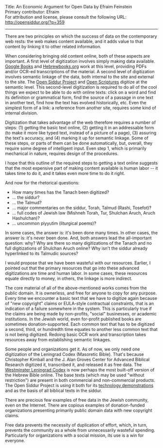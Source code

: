 <html>
<head></head>
<body>
Title: An Economic Argument for Open Data by Efraim Feinstein<br />
Primary contributor: Efraim<br />
For attribution and license, please consult the following URL: <a href="http://opensiddur.org/?p=359">http://opensiddur.org/?p=359</a>
<p />
<hr />

There are two principles on which the success of data on the contemporary web rests: the web makes content available, and it adds value to that content by linking it to other related information.

When considering bringing old content online, both of these aspects are important.  A first level of digitization involves simply making data available.  <a href="http://books.google.com">Google Books</a> and <a href="http://hebrewbooks.org">Hebrewbooks.org</a> work at this level, providing PDFs and/or OCR-ed transcriptions of the material.  A second level of digitization involves semantic linkage of the data, both internal to the site and external to the site.  The <a href="https://opensiddur.org">Open Siddur Project</a> and <a href="http://openscriptures.org">Open Scriptures</a> digitize at the semantic level.  This second-level digitization is required to do all of the cool things we expect to be able to do with online texts: click on a word and find its definition or grammatical form, find the source of a passage in one text in another text, find how the text has evolved historically, etc.  Even the simplest form of a link: a reference from another site, requires some kind of internal division.

Digitization that takes advantage of the web therefore requires a number of steps: (1) getting the basic text online, (2) getting it in an addressable form (to make it more like typed text, instead of a picture of a page), (3) assuring the text's accuracy, and (4) marking it up for semantic linkage.  Some of these steps, or parts of them can be done automatically, but, overall, they require some degree of intelligent input.  Even step 1, which is primarily mechanical in nature, requires design of the procedures.

I hope that this outline of the required steps to getting a text online suggests that the most expensive part of making content available is human labor -- it takes time to do it, and it takes even more time to do it right.

And now for the rhetorical questions:

<ul>
    <li>How many times has the Tanach been digitized?</li>
    <li>... the siddur?</li>
    <li>... the Talmud?</li>
    <li>... major commentaries on the siddur, Torah, Talmud (Rashi, Tosefot)?</li>
    <li>... full codes of Jewish law (Mishneh Torah, Tur, Shulchan Aruch, Aruch Hashulchan)?</li>
    <li>... uncommon piyyutim (liturgical poems)?</li>
</ul>

In some cases, the answer is: it's been done many times.  In other cases, the answer is: it's never been done.  And, both answers lead the all-important question: why?  Why are there so many digitizations of the Tanach and no full digitizations of Shulchan Aruch online?  Why isn't the siddur already hyperlinked to its Talmudic sources?

I would propose that we have been wasteful with our resources.  Earlier, I pointed out that the primary resources that go into these advanced digitizations are time and human labor.  In some cases, these resources equate directly to money, in others, the linkage is more indirect.

The core material of all of the above-mentioned works comes from the public domain.  It is ownerless, and free for anyone to copy for any purpose.  Every time we encounter a basic text that we have to digitize again because of "new copyright" claims or EULA-style contractual constraints, that is an indication of a failure somewhere in the system. This is particularly true if the claims are being made by non-profits, "social" businesses, or academic institutions. In the Jewish world, even for-profit published books are sometimes donation-supported.  Each common text that has to be digitized a second, third, or hundredth time equates to another less common text that is not being digitized.  Redoing basic OCR work and transcription takes resources away from establishing semantic linkages.

Some people and organizations get it.  As of now, we only need one digitization of the Leningrad Codex (Masoretic Bible). That's because Christopher Kimball and the J. Alan Groves Center for Advanced Biblical Research digitized it, transcribed it, and released it as free data.  The <a href="http://www.tanach.us">Westminster Leningrad Codex</a> is now perhaps the most built-off version of the Hebrew Bible online.  The base texts (which may be used "without restriction") are present in both commercial and non-commercial products.  The Open Siddur Project is using it both for its <a href="http://app.opensiddur.org">technology demonstrations</a> and as the basis of all biblical texts in the siddur.

There are precious few examples of free data in the Jewish community, even on the Internet.  There are copious examples of donation-funded organizations presenting primarily public domain data with new copyright claims.

Free data prevents the necessity of duplication of effort, which, in turn, prevents the community as a whole from unnecessarily wasteful spending.  Particularly for organizations with a social mission, its use is a win for everyone.
</body>
</html>